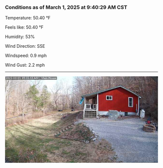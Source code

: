 ### Conditions as of March 1, 2025 at 9:40:29 AM CST 

Temperature: 50.40 &deg;F

Feels like: 50.40 &deg;F

Humidity: 53%

Wind Direction: SSE

Windspeed: 0.9 mph

Wind Gust: 2.2 mph

---

<img src="./images/latest.jpeg"/>


